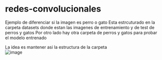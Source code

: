 # redes-convolucionales
Ejemplo de diferenciar si la imagen es perro o gato
Esta estrcuturado en la carpeta datasets donde estan las imagenes de entrenamiento y de test de perros y gatos
Por otro lado hay otra carpeta de perros y gatos para probar el modelo entrenado <br>


La idea es mantener asi la estructura de la carpeta <br>
![image](https://user-images.githubusercontent.com/77553413/187042909-f8885f0c-d8c8-4d03-bb10-070dc593ef59.png)
